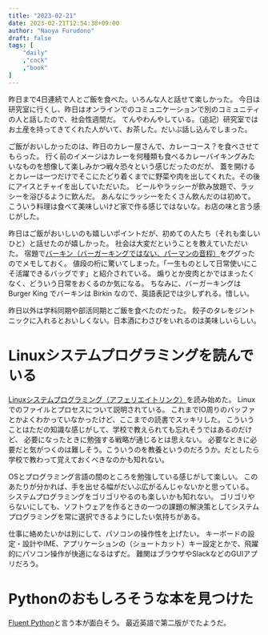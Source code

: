 ```yaml
---
title: "2023-02-21"
date: 2023-02-21T12:54:38+09:00
author: "Naoya Furudono"
draft: false
tags: [
    "daily"
    ,"cock"
    ,"book"
]
---
```


昨日まで4日連続で人とご飯を食べた。いろんな人と話せて楽しかった。
今日は研究室に行くし、昨日はオンラインでのコミュニケーションで別のコミュニティの人と話したので、社会性週間だ。
てんやわんやしている。（追記）研究室ではお土産を持ってきてくれた人がいて、お茶した。だいぶ話し込んでしまった。

ご飯がおいしかったのは、昨日のカレー屋さんで、カレーコース？を食べさせてもらった。
行く前のイメージはカレーを何種類も食べるカレーバイキングみたいなものを想像して楽しみかつ戦々恐々という感じだったのだが、
蓋を開けるとカレーは一つだけでそこにたどり着くまでに野菜や肉を出してくれた。その後にアイスとチャイを出していただいた。
ビールやラッシーが飲み放題で、ラッシーを浴びるように飲んだ。
あんなにラッシーをたくさん飲んだのは初めて。こういう料理は食べて美味しいけど家で作る感じではないな。お店の味と言う感じがした。

昨日はご飯がおいしいのも嬉しいポイントだが、初めての人たち（それも楽しいひと）と話せたのが嬉しかった。
社会は大変だということを教えていただいた。
宿題で[バーキン（バーガーキングではない、パーマンの音程）](https://www.bettyroad.co.jp/shop/r/rbbhebi/)をググったのでメモしておく。
値段の桁に驚いてしまった。「一生ものとして日常使いにこそ活躍できるバッグです」と紹介されている。
煽りとか皮肉とかではまったくなく、どういう日常をおくるのか気になる。
ちなみに、バーガーキングは Burger King でバーキンは Birkin なので、英語表記では少しずれる。惜しい。

昨日以外は学科同期や部活同期とご飯を食べたのだった。
餃子のタレをジントニックに入れるとおいしくない。日本酒にわさびをいれるのは美味しいらしい。

# Linuxシステムプログラミングを読んでいる

[Linuxシステムプログラミング（アフェリエイトリンク）](https://amzn.to/3Skaiei)を読み始めた。
Linuxでのファイルとプロセスについて説明されている。
これまでIO周りのバッファとかよくわかっていなかったけど、ここまでの読書でスッキリした。
こういうことはただの知識な感じがして、学校で教えられても忘れそうではあるのだけど、
必要になったときに勉強する戦略が通じるとは思えない。
必要なときに必要だと気がつくのは難しそう。こういうのを教養というのだろうか。だとしたら学校で教わって覚えておくべきなのかも知れない。

OSとプログラミング言語の間のところを勉強している感じがして楽しい。
このあたりが分かれば、手を出せる幅がだいぶ広がるんじゃないかと思っている。
システムプログラミングをゴリゴリやるのも楽しいかも知れない。
ゴリゴリやらないにしても、ソフトウェアを作るときの一つの課題の解決策としてシステムプログラミングを常に選択できるようにしたい気持ちがある。

仕事に絡めたいかは別にして、パソコンの操作性を上げたい。
キーボードの設定・設計やIME、アプリケーションの（ショートカット）キー設定とかで、飛躍的にパソコン操作が快適になるはずだ。
難関はブラウザやSlackなどのGUIアプリだろう。

# Pythonのおもしろそうな本を見つけた

[Fluent Python](https://amzn.to/3XUBOzY)と言う本が面白そう。
最近英語で第二版がでたようだ。
